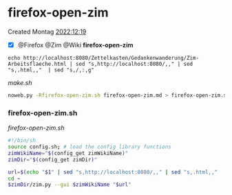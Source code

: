 # firefox-open-zim
Created Montag [2022:12:19]()

- [x] @Firefox @Zim @Wiki  **firefox-open-zim**



``echo http://localhost:8080/Zettelkasten/Gedankenwanderung/Zim-Arbeitsflaeche.html | sed "s,http://localhost:8080/,," | sed "s,.html,,"  | sed "s,/,:,g"``

*make.sh*
```bash
noweb.py -Rfirefox-open-zim.sh firefox-open-zim.md > firefox-open-zim.sh && echo 'fertig'
```

### firefox-open-zim.sh

*firefox-open-zim.sh*
```bash
#!/bin/sh
source config.sh; # load the config library functions
zimWikiName="$(config_get zimWikiName)"
zimDir="$(config_get zimDir)"

url=$(echo "$1" | sed "s,http://localhost:8080/,," | sed "s,.html,,"  | sed "s,/,:,g")
cd ~
$zimDir/zim.py --gui $zimWikiName "$url"
```

